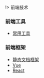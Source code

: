 !> 前端技术



### 前端工具

- [常用工具](/前端技术/前端工具/常用工具.md) 

### 前端框架

- [静态文档框架](/前端技术/前端框架/静态文档/文档网站.md)  
- [Vue]()
- [React]() 

